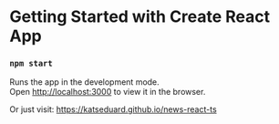 # Getting Started with Create React App

### `npm start`

Runs the app in the development mode.\
Open [http://localhost:3000](http://localhost:3000) to view it in the browser.

Or just visit: https://katseduard.github.io/news-react-ts
